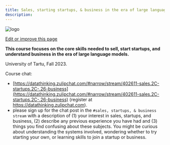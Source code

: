 ```yaml
---
title: Sales, starting startups, & business in the era of large language models
description: 
---
```


![logo](/images/share.png)

[Edit or improve this page](https://github.com/onefact/datathinking.org/edit/main/pages/sales-startups-business/index.md)

**This course focuses on the core skills needed to sell, start startups, and understand business in the era of large language models.**

University of Tartu, Fall 2023.

Course chat:

* [https://datathinking.zulipchat.com/#narrow/stream/402611-sales.2C-startups.2C-.26-business](https://datathinking.zulipchat.com/#narrow/stream/402611-sales.2C-startups.2C-.26-business) (register at https://datathinking.zulipchat.com).
* please sign up for the chat post in the `#sales, startups, & business stream` with a description of (1) your interest in sales, startups, and business, (2) describe any previous experience you have had and (3) things you find confusing about these subjects. You might be curious about understanding the systems involved, wondering whether to try starting your own, or learning skills to join a startup or business.

